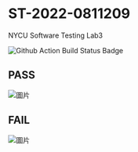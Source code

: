 # ST-2022-0811209
NYCU Software Testing Lab3

![Github Action Build Status Badge](https://github.com/newb1er/ST-2022-0811209/actions/workflows/maven.yml/badge.svg)

## PASS

![圖片](https://user-images.githubusercontent.com/32424677/158210632-11672031-009d-4f8b-b173-e11fa0e8b2d7.png)

## FAIL
![圖片](https://user-images.githubusercontent.com/32424677/158211700-1016c184-195e-4f32-a3ab-cf5eda94ccce.png)
